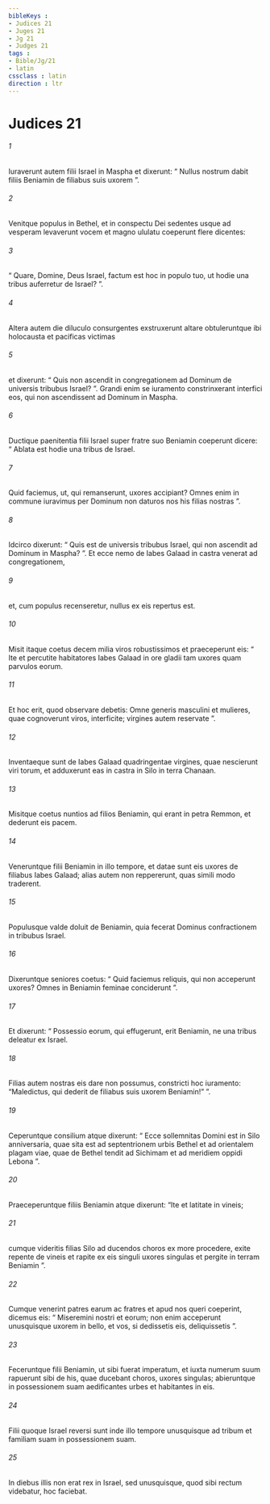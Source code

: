```yaml
---
bibleKeys : 
- Judices 21
- Juges 21
- Jg 21
- Judges 21
tags : 
- Bible/Jg/21
- latin
cssclass : latin
direction : ltr
---
```


# Judices 21

###### 1
Iuraverunt autem filii Israel in Maspha et dixerunt: “ Nullus nostrum dabit filiis Beniamin de filiabus suis uxorem ”.
###### 2
Venitque populus in Bethel, et in conspectu Dei sedentes usque ad vesperam levaverunt vocem et magno ululatu coeperunt flere dicentes: 
###### 3
“ Quare, Domine, Deus Israel, factum est hoc in populo tuo, ut hodie una tribus auferretur de Israel? ”. 
###### 4
Altera autem die diluculo consurgentes exstruxerunt altare obtuleruntque ibi holocausta et pacificas victimas 
###### 5
et dixerunt: “ Quis non ascendit in congregationem ad Dominum de universis tribubus Israel? ”. Grandi enim se iuramento constrinxerant interfici eos, qui non ascendissent ad Dominum in Maspha.
###### 6
Ductique paenitentia filii Israel super fratre suo Beniamin coeperunt dicere: “ Ablata est hodie una tribus de Israel. 
###### 7
Quid faciemus, ut, qui remanserunt, uxores accipiant? Omnes enim in commune iuravimus per Dominum non daturos nos his filias nostras ”. 
###### 8
Idcirco dixerunt: “ Quis est de universis tribubus Israel, qui non ascendit ad Dominum in Maspha? ”. Et ecce nemo de Iabes Galaad in castra venerat ad congregationem, 
###### 9
et, cum populus recenseretur, nullus ex eis repertus est. 
###### 10
Misit itaque coetus decem milia viros robustissimos et praeceperunt eis: “ Ite et percutite habitatores Iabes Galaad in ore gladii tam uxores quam parvulos eorum. 
###### 11
Et hoc erit, quod observare debetis: Omne generis masculini et mulieres, quae cognoverunt viros, interficite; virgines autem reservate ”. 
###### 12
Inventaeque sunt de Iabes Galaad quadringentae virgines, quae nescierunt viri torum, et adduxerunt eas in castra in Silo in terra Chanaan.
###### 13
Misitque coetus nuntios ad filios Beniamin, qui erant in petra Remmon, et dederunt eis pacem. 
###### 14
Veneruntque filii Beniamin in illo tempore, et datae sunt eis uxores de filiabus Iabes Galaad; alias autem non reppererunt, quas simili modo traderent.
###### 15
Populusque valde doluit de Beniamin, quia fecerat Dominus confractionem in tribubus Israel. 
###### 16
Dixeruntque seniores coetus: “ Quid faciemus reliquis, qui non acceperunt uxores? Omnes in Beniamin feminae conciderunt ”. 
###### 17
Et dixerunt: “ Possessio eorum, qui effugerunt, erit Beniamin, ne una tribus deleatur ex Israel. 
###### 18
Filias autem nostras eis dare non possumus, constricti hoc iuramento: “Maledictus, qui dederit de filiabus suis uxorem Beniamin!” ”. 
###### 19
Ceperuntque consilium atque dixerunt: “ Ecce sollemnitas Domini est in Silo anniversaria, quae sita est ad septentrionem urbis Bethel et ad orientalem plagam viae, quae de Bethel tendit ad Sichimam et ad meridiem oppidi Lebona ”. 
###### 20
Praeceperuntque filiis Beniamin atque dixerunt: “Ite et latitate in vineis; 
###### 21
cumque videritis filias Silo ad ducendos choros ex more procedere, exite repente de vineis et rapite ex eis singuli uxores singulas et pergite in terram Beniamin ”. 
###### 22
Cumque venerint patres earum ac fratres et apud nos queri coeperint, dicemus eis: “ Miseremini nostri et eorum; non enim acceperunt unusquisque uxorem in bello, et vos, si dedissetis eis, deliquissetis ”.
###### 23
Feceruntque filii Beniamin, ut sibi fuerat imperatum, et iuxta numerum suum rapuerunt sibi de his, quae ducebant choros, uxores singulas; abieruntque in possessionem suam aedificantes urbes et habitantes in eis. 
###### 24
Filii quoque Israel reversi sunt inde illo tempore unusquisque ad tribum et familiam suam in possessionem suam.
###### 25
In diebus illis non erat rex in Israel, sed unusquisque, quod sibi rectum videbatur, hoc faciebat.
